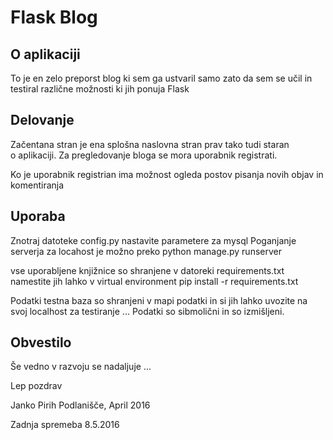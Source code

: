 # Flask Blog 

## O aplikaciji 

To je en zelo preporst blog ki sem ga ustvaril samo zato da sem se učil
in testiral različne možnosti ki jih ponuja Flask  

## Delovanje 
Začentana stran je ena splošna naslovna stran prav tako tudi staran  
o aplikaciji. Za pregledovanje bloga  se mora uporabnik registrati. 

Ko je uporabnik registrian ima možnost ogleda postov pisanja novih 
objav in komentiranja 

## Uporaba
Znotraj datoteke config.py nastavite parametere za mysql
Poganjanje  serverja za locahost je možno preko python manage.py runserver

vse uporabljene knjižnice so shranjene v datoreki requirements.txt
namestite jih lahko v virtual environment pip install -r requirements.txt

Podatki testna baza so shranjeni v mapi podatki in si jih lahko uvozite na svoj localhost za testiranje ...
Podatki so sibmolični in so izmišljeni. 

## Obvestilo
Še vedno v razvoju  se nadaljuje ... 

Lep pozdrav 

Janko Pirih 
Podlanišče, April 2016

Zadnja spremeba 8.5.2016